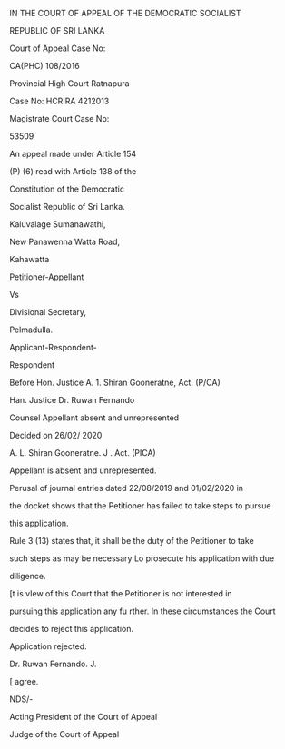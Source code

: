 IN THE COURT OF APPEAL OF THE DEMOCRATIC SOCIALIST

REPUBLIC OF SRI LANKA

Court of Appeal Case No:

CA(PHC) 108/2016

Provincial High Court Ratnapura

Case No: HCRIRA 4212013

Magistrate Court Case No:

53509

An appeal made under Article 154

(P) (6) read with Article 138 of the

Constitution of the Democratic

Socialist Republic of Sri Lanka.

Kaluvalage Sumanawathi,

New Panawenna Watta Road,

Kahawatta

Petitioner-Appellant

Vs

Divisional Secretary,

Pelmadulla.

Applicant-Respondent-

Respondent

Before Hon. Justice A. 1. Shiran Gooneratne, Act. (P/CA)

Han. Justice Dr. Ruwan Fernando

Counsel Appellant absent and unrepresented

Decided on 26/02/ 2020

A. L. Shiran Gooneratne. J . Act. (PICA)

Appellant is absent and unrepresented.

Perusal of journal entries dated 22/08/2019 and 01/02/2020 in

the docket shows that the Petitioner has failed to take steps to pursue

this application.

Rule 3 (13) states that, it shall be the duty of the Petitioner to take

such steps as may be necessary Lo prosecute his application with due

diligence.

[t is vIew of this Court that the Petitioner is not interested in

pursuing this application any fu rther. In these circumstances the Court

decides to reject this application.

Application rejected.

Dr. Ruwan Fernando. J.

[ agree.

NDS/-

Acting President of the Court of Appeal

Judge of the Court of Appeal